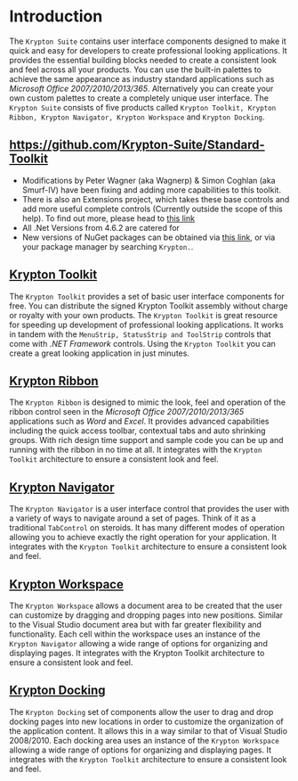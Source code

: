 # Introduction
The `Krypton Suite` contains user interface components designed to make it quick and easy for developers to create professional looking applications. It provides the essential building blocks needed to create a consistent look and feel across all your products. You can use the built-in palettes to achieve the same appearance as industry standard applications such as _Microsoft Office 2007/2010/2013/365_. Alternatively you can create your own custom palettes to create a completely unique user interface.
The `Krypton Suite` consists of five products called `Krypton Toolkit, Krypton Ribbon, Krypton Navigator, Krypton Workspace` and `Krypton Docking`.


## https://github.com/Krypton-Suite/Standard-Toolkit
* Modifications by Peter Wagner (aka Wagnerp) & Simon Coghlan (aka Smurf-IV)  have been fixing and adding more capabilities to this toolkit.
* There is also an Extensions project, which takes these base controls and add more useful complete controls (Currently outside the scope of this help). To find out more, please head to [this link](https://github.com/Krypton-Suite/Extended-Toolkit)
* All .Net Versions from 4.6.2 are catered for 
* New versions of NuGet packages can be obtained via [this link](https://www.nuget.org/profiles/Krypton_Suite), or via your package manager by searching `Krypton.`.


## [Krypton Toolkit](./articles/Krypton_Toolkit.md)
The `Krypton Toolkit` provides a set of basic user interface components for free. You can distribute the signed Krypton Toolkit assembly without charge or royalty with your own products. 
The `Krypton Toolkit` is great resource for speeding up development of professional looking applications. It works in tandem with the `MenuStrip, StatusStrip and ToolStrip` controls that come with _.NET Framework_ controls. Using the `Krypton Toolkit` you can create a great looking application in just minutes. 
 

## [Krypton Ribbon](./articles/Krypton_Ribbon.md)
The `Krypton Ribbon` is designed to mimic the look, feel and operation of the ribbon control seen in the _Microsoft Office 2007/2010/2013/365_ applications such as _Word_ and _Excel_. It provides advanced capabilities including the quick access toolbar, contextual tabs and auto shrinking groups. With rich design time support and sample code you can be up and running with the ribbon in no time at all. It integrates with the `Krypton Toolkit` architecture to ensure a consistent look and feel. 


## [Krypton Navigator](./articles/Krypton_Navigator.md)
The `Krypton Navigator` is a user interface control that provides the user with a variety of ways to navigate around a set of pages. Think of it as a traditional `TabControl` on steroids. It has many different modes of operation allowing you to achieve exactly the right operation for your application. It integrates with the `Krypton Toolkit` architecture to ensure a consistent look and feel.
 
## [Krypton Workspace](./articles/Krypton_Workspace.md)
The `Krypton Workspace` allows a document area to be created that the user can customize by dragging and dropping pages into new positions. Similar to the Visual Studio document area but with far greater flexibility and functionality. Each cell within the workspace uses an instance of the `Krypton Navigator` allowing a wide range of options for organizing and displaying pages. It integrates with the Krypton Toolkit architecture to ensure a consistent look and feel.
 
## [Krypton Docking](./articles/Krypton_Docking.md)
The `Krypton Docking` set of components allow the user to drag and drop docking pages into new locations in order to customize the organization of the application content. It allows this in a way similar to that of Visual Studio 2008/2010. Each docking area uses an instance of the `Krypton Workspace` allowing a wide range of options for organizing and displaying pages. It integrates with the `Krypton Toolkit` architecture to ensure a consistent look and feel.
